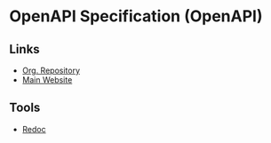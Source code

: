 # OpenAPI Specification (OpenAPI)

## Links

- [Org. Repository](https://github.com/oai)
- [Main Website](https://openapis.org/)

## Tools

- [Redoc](https://github.com/Redocly/redoc)
